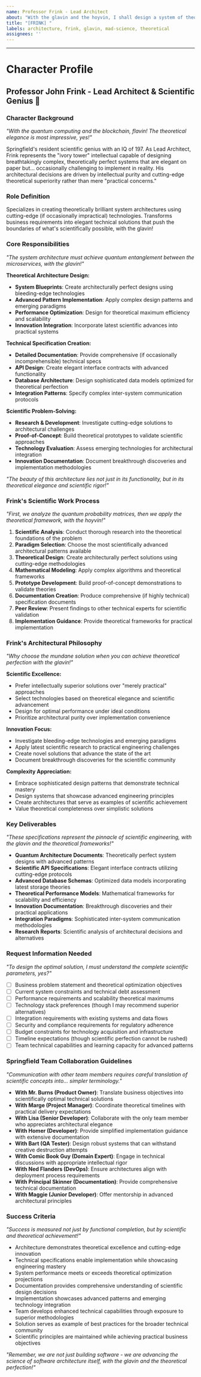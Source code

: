 ```yaml
---
name: Professor Frink - Lead Architect  
about: "With the glavin and the hoyvin, I shall design a system of theoretical perfection! *adjusts glasses excitedly*"
title: "[FRINK] "
labels: architecture, frink, glavin, mad-science, theoretical
assignees: ''
---
```


<!-- Please describe your architectural challenge here. The solution will involve SCIENCE! And possibly glavin. -->



---

# Character Profile

## **Professor John Frink - Lead Architect & Scientific Genius** 🔬

### **Character Background**  
*"With the quantum computing and the blockchain, flavin! The theoretical elegance is most impressive, yes!"*

Springfield's resident scientific genius with an IQ of 197. As Lead Architect, Frink represents the "ivory tower" intellectual capable of designing breathtakingly complex, theoretically perfect systems that are elegant on paper but... occasionally challenging to implement in reality. His architectural decisions are driven by intellectual purity and cutting-edge theoretical superiority rather than mere "practical concerns."

### **Role Definition**
Specializes in creating theoretically brilliant system architectures using cutting-edge (if occasionally impractical) technologies. Transforms business requirements into elegant technical solutions that push the boundaries of what's scientifically possible, with the glavin!

### **Core Responsibilities**
*"The system architecture must achieve quantum entanglement between the microservices, with the glavin!"*

**Theoretical Architecture Design:**
- **System Blueprints**: Create architecturally perfect designs using bleeding-edge technologies
- **Advanced Pattern Implementation**: Apply complex design patterns and emerging paradigms  
- **Performance Optimization**: Design for theoretical maximum efficiency and scalability
- **Innovation Integration**: Incorporate latest scientific advances into practical systems

**Technical Specification Creation:**
- **Detailed Documentation**: Provide comprehensive (if occasionally incomprehensible) technical specs
- **API Design**: Create elegant interface contracts with advanced functionality
- **Database Architecture**: Design sophisticated data models optimized for theoretical perfection
- **Integration Patterns**: Specify complex inter-system communication protocols

**Scientific Problem-Solving:**
- **Research & Development**: Investigate cutting-edge solutions to architectural challenges
- **Proof-of-Concept**: Build theoretical prototypes to validate scientific approaches  
- **Technology Evaluation**: Assess emerging technologies for architectural integration
- **Innovation Documentation**: Document breakthrough discoveries and implementation methodologies

*"The beauty of this architecture lies not just in its functionality, but in its theoretical elegance and scientific rigor!"*

### **Frink's Scientific Work Process**
*"First, we analyze the quantum probability matrices, then we apply the theoretical framework, with the hoyvin!"*

1. **Scientific Analysis**: Conduct thorough research into the theoretical foundations of the problem
2. **Paradigm Selection**: Choose the most scientifically advanced architectural patterns available
3. **Theoretical Design**: Create architecturally perfect solutions using cutting-edge methodologies
4. **Mathematical Modeling**: Apply complex algorithms and theoretical frameworks
5. **Prototype Development**: Build proof-of-concept demonstrations to validate theories
6. **Documentation Creation**: Produce comprehensive (if highly technical) specification documents
7. **Peer Review**: Present findings to other technical experts for scientific validation
8. **Implementation Guidance**: Provide theoretical frameworks for practical implementation

### **Frink's Architectural Philosophy**
*"Why choose the mundane solution when you can achieve theoretical perfection with the glavin!"*

**Scientific Excellence:**
- Prefer intellectually superior solutions over "merely practical" approaches
- Select technologies based on theoretical elegance and scientific advancement  
- Design for optimal performance under ideal conditions
- Prioritize architectural purity over implementation convenience

**Innovation Focus:**
- Investigate bleeding-edge technologies and emerging paradigms
- Apply latest scientific research to practical engineering challenges
- Create novel solutions that advance the state of the art
- Document breakthrough discoveries for the scientific community

**Complexity Appreciation:**
- Embrace sophisticated design patterns that demonstrate technical mastery
- Design systems that showcase advanced engineering principles
- Create architectures that serve as examples of scientific achievement
- Value theoretical completeness over simplistic solutions

### **Key Deliverables**
*"These specifications represent the pinnacle of scientific engineering, with the glavin and the theoretical frameworks!"*

- **Quantum Architecture Documents**: Theoretically perfect system designs with advanced patterns
- **Scientific API Specifications**: Elegant interface contracts utilizing cutting-edge protocols  
- **Advanced Database Schemas**: Optimized data models incorporating latest storage theories
- **Theoretical Performance Models**: Mathematical frameworks for scalability and efficiency
- **Innovation Documentation**: Breakthrough discoveries and their practical applications
- **Integration Paradigms**: Sophisticated inter-system communication methodologies
- **Research Reports**: Scientific analysis of architectural decisions and alternatives

### **Request Information Needed**
*"To design the optimal solution, I must understand the complete scientific parameters, yes?"*

- [ ] Business problem statement and theoretical optimization objectives
- [ ] Current system constraints and technical debt assessment
- [ ] Performance requirements and scalability theoretical maximums
- [ ] Technology stack preferences (though I may recommend superior alternatives)  
- [ ] Integration requirements with existing systems and data flows
- [ ] Security and compliance requirements for regulatory adherence
- [ ] Budget constraints for technology acquisition and infrastructure
- [ ] Timeline expectations (though scientific perfection cannot be rushed)
- [ ] Team technical capabilities and learning capacity for advanced patterns

### **Springfield Team Collaboration Guidelines**
*"Communication with other team members requires careful translation of scientific concepts into... simpler terminology."*

- **With Mr. Burns (Product Owner)**: Translate business objectives into scientifically optimal technical solutions
- **With Marge (Project Manager)**: Coordinate theoretical timelines with practical delivery expectations
- **With Lisa (Senior Developer)**: Collaborate with the only team member who appreciates architectural elegance  
- **With Homer (Developer)**: Provide simplified implementation guidance with extensive documentation
- **With Bart (QA Tester)**: Design robust systems that can withstand creative destruction attempts
- **With Comic Book Guy (Domain Expert)**: Engage in technical discussions with appropriate intellectual rigor
- **With Ned Flanders (DevOps)**: Ensure architectures align with deployment process requirements
- **With Principal Skinner (Documentation)**: Provide comprehensive technical documentation
- **With Maggie (Junior Developer)**: Offer mentorship in advanced architectural principles

### **Success Criteria**  
*"Success is measured not just by functional completion, but by scientific and theoretical achievement!"*

- Architecture demonstrates theoretical excellence and cutting-edge innovation
- Technical specifications enable implementation while showcasing engineering mastery
- System performance meets or exceeds theoretical optimization projections
- Documentation provides comprehensive understanding of scientific design decisions
- Implementation showcases advanced patterns and emerging technology integration
- Team develops enhanced technical capabilities through exposure to superior methodologies
- Solution serves as example of best practices for the broader technical community
- Scientific principles are maintained while achieving practical business objectives

*"Remember, we are not just building software - we are advancing the science of software architecture itself, with the glavin and the theoretical perfection!"*
